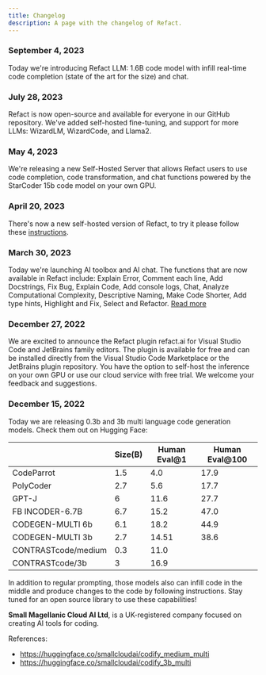 ```yaml
---
title: Changelog
description: A page with the changelog of Refact.
---
```


### September 4, 2023

Today we're introducing Refact LLM: 1.6B code model with infill real-time code completion (state of the art for the size) and chat.

### July 28, 2023

Refact is now open-source and available for everyone in our GitHub repository. We've added self-hosted fine-tuning, and support for more LLMs: WizardLM, WizardCode, and Llama2.

### May 4, 2023

We're releasing a new Self-Hosted Server that allows Refact users to use code completion, code transformation, and chat functions powered by the StarCoder 15b code model on your own GPU.

### April 20, 2023

There's now a new self-hosted version of Refact, to try it please follow these [instructions](https://github.com/smallcloudai/refact-self-hosting).

### March 30, 2023

Today we're launching AI toolbox and AI chat. The functions that are now available in Refact include: Explain Error, Comment each line, Add Docstrings, Fix Bug, Explain Code, Add console logs, Chat, Analyze Computational Complexity, Descriptive Naming, Make Code Shorter, Add type hints, Highlight and Fix, Select and Refactor. [Read more](https://refact.ai/blog/2023/introducing-refact-ai)

### December 27, 2022

We are excited to announce the Refact plugin refact.ai for Visual Studio Code and JetBrains family editors. The plugin is available for free and can be installed directly from the Visual Studio Code Marketplace or the JetBrains plugin repository. You have the option to self-host the inference on your own GPU or use our cloud service with free trial. We welcome your feedback and suggestions.

### December 15, 2022

Today we are releasing 0.3b and 3b multi language code generation models. Check them out on Hugging Face:

|                     | Size(B) | Human Eval@1 | Human Eval@100 |
| ------------------- | ------- | ------------ | -------------- |
| CodeParrot          | 1.5     | 4.0          | 17.9           |
| PolyCoder           | 2.7     | 5.6          | 17.7           |
| GPT-J               | 6       | 11.6         | 27.7           |
| FB INCODER-6.7B     | 6.7     | 15.2         | 47.0           |
| CODEGEN-MULTI 6b    | 6.1     | 18.2         | 44.9           |
| CODEGEN-MULTI 3b    | 2.7     | 14.51        | 38.6           |
| CONTRASTcode/medium | 0.3     | 11.0         |                |
| CONTRASTcode/3b     | 3       | 16.9         |                |

In addition to regular prompting, those models also can infill code in the middle and produce changes to the code by following instructions. Stay tuned for an open source library to use these capabilities!

**Small Magellanic Cloud AI Ltd**, is a UK-registered company focused on creating AI tools for coding.

References:

- https://huggingface.co/smallcloudai/codify_medium_multi
- https://huggingface.co/smallcloudai/codify_3b_multi